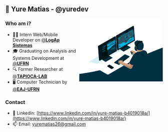 ## 👤 Yure Matias - @yuredev

  <img align="right" alt="GIF" src="code.gif?raw=true" height="200" />

 ### **Who am i?**
- 👨‍💻 Intern Web/Mobile Developer on [@**LogAp Sistemas**](https://www.logap.com.br/)
- 🎓 Graduating on Analysis and Systems Development at [@**UFRN**](https://www.ufrn.br/)
- 🔍 Former Researcher at @[**TAPIOCA-LAB**](http://tapioca.eaj.ufrn.br/?page_id=50&lang=en)
- 🖥️ Computer Technician by [@**EAJ-UFRN**](https://eaj.ufrn.br/)
### **Contact**

- 💼 Linkedin: [https://www.linkedin.com/in/yure-matias-b4019018a/](https://www.linkedin.com/in/yure-matias-b4019018a/)
- 📫 Email: [yurematias26@gmail.com](mailto:yurematias26@gmail.com)
